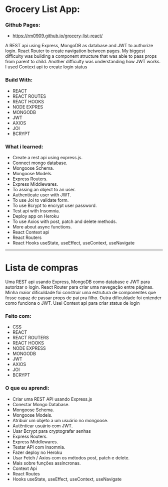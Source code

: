 # Grocery List App:

### Github Pages:
- https://rm0909.github.io/grocery-list-react/

A REST api using Express, MongoDB as database and JWT to authorize login. React Router to create navigation between pages. My biggest difficulty was building a component structure that was able to pass props from parent to child. Another difficulty was understanding how JWT works. I used Context api to create login status

### Build With:
- REACT
- REACT ROUTES
- REACT HOOKS
- NODE EXPRES
- MONGODB
- JWT
- AXIOS
- JOI
- BCRYPT

### What i learned:
- Create a rest api using express.js.
- Connect mongo database.
- Mongoose Schema.
- Mongoose Models.
- Express Routers.
- Express Middlewares.
- To assing an object to an user.
- Authenticate user with JWT.
- To use Joi to validate form.
- To use Bcrypt to encrypt user password.
- Test api with Insomnia.
- Deploy app on Heroku
- To use Axios with post, patch and delete methods.
- More about async functions.
- React Context api
- React Routers
- React Hooks useState, useEffect, useContext, useNavigate

________________________________________________________


# Lista de compras

Uma REST api usando Express, MongoDB como database e JWT para autorizar o login. React Router para criar uma navegação entre páginas. Minha maior dificuldade foi construir uma estrutura de componentes que fosse capaz de passar props de pai pra filho. Outra dificuldade foi entender como funciona o JWT. Usei Context api para criar status de login

### Feito com:
- CSS
- REACT
- REACT ROUTERS
- REACT HOOKS
- NODE EXPRESS
- MONGODB
- JWT
- AXIOS
- JOI
- BCRYPT

### O que eu aprendi:
- Criar uma REST API usando Express.js
- Conectar Mongo Database.
- Mongoose Schema.
- Mongoose Models.
- Atribuir um objeto a um usuário no mongoose.
- Autênticar usuário com JWT.
- Usar Bcrypt para cryptografar senhas
- Express Routers.
- Express Middlewares.
- Testar API com Insomnia.
- Fazer deploy no Heroku
- Usar Fetch / Axios com os métodos post, patch e delete.
- Mais sobre funções assíncronas.
- Context Api
- React Routes
- Hooks useState, useEffect, useContext, useNavigate
